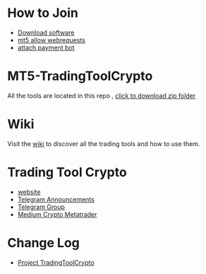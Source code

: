 # How to Join
*  [Download software](https://github.com/TradingToolCrypto/MT5-TradingToolCrypto/archive/master.zip) 
*  [mt5 allow webrequests](https://github.com/TradingToolCrypto/TradingTool/wiki/2.-Allow-Webrequests)
*  [attach payment bot](https://github.com/TradingToolCrypto/TradingTool/wiki/3.-Payment-Bot)

# MT5-TradingToolCrypto
All the tools are located in this repo , [click to download zip folder](https://github.com/TradingToolCrypto/MT5-TradingToolCrypto/archive/master.zip)

# Wiki
Visit the [wiki](https://github.com/TradingToolCrypto/TradingTool/wiki) to discover all the trading tools and how to use them. 

# Trading Tool Crypto
- [website](https://tradingtoolcrypto.com)
- [Telegram Announcements](https://t.me/tradingtool)
- [Telegram Group](https://t.me/TradingToolCrypto)
- [Medium Crypto Metatrader](https://tradingtoolcrypto.medium.com/multi-crypto-exchange-integration-for-metatrader-part-one-d8dee24f96c4)


# Change Log
- [Project TradingToolCrypto](https://github.com/TradingToolCrypto/TradingTool-Wiki/projects/1)
